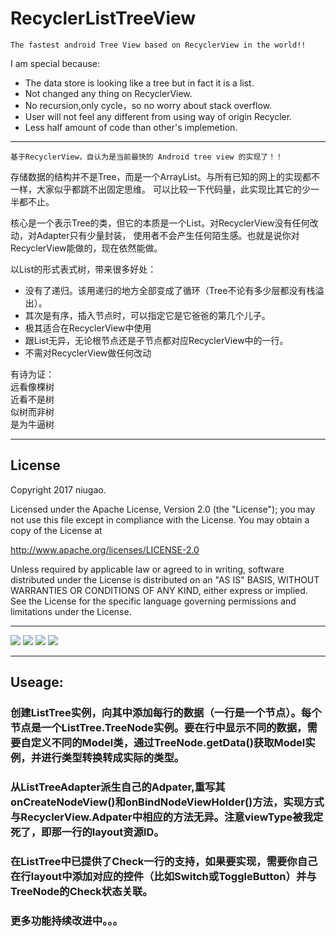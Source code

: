 # RecyclerListTreeView

`The fastest android Tree View based on RecyclerView in the world!!`

I am special because:<br/>
* The data store is looking like a tree but in fact it is a list.<br/>
* Not changed any thing on RecyclerView.<br/>
* No recursion,only cycle，so no worry about stack overflow.<br/>
* User will not feel any different from using way of origin Recycler.<br/>
* Less half amount of code than other's implemetion.<br/>

---

`基于RecyclerView，自认为是当前最快的 Android tree view 的实现了！！`

存储数据的结构并不是Tree，而是一个ArrayList。与所有已知的网上的实现都不一样，大家似乎都跳不出固定思维。
可以比较一下代码量，此实现比其它的少一半都不止。

核心是一个表示Tree的类，但它的本质是一个List。对RecyclerView没有任何改动，对Adapter只有少量封装，
使用者不会产生任何陌生感。也就是说你对RecyclerView能做的，现在依然能做。

以List的形式表式树，带来很多好处：<br/>
* 没有了递归。该用递归的地方全部变成了循环（Tree不论有多少层都没有栈溢出）。<br/>
* 其次是有序，插入节点时，可以指定它是它爸爸的第几个儿子。<br/>
* 极其适合在RecyclerView中使用<br/>
* 跟List无异，无论根节点还是子节点都对应RecyclerView中的一行。<br/>
* 不需对RecyclerView做任何改动<br/>

有诗为证：<br/>
远看像棵树<br/>
近看不是树<br/>
似树而非树<br/>
是为牛逼树<br/>

---

## License

   Copyright 2017 niugao.

Licensed under the Apache License, Version 2.0 (the "License");
you may not use this file except in compliance with the License.
You may obtain a copy of the License at

   http://www.apache.org/licenses/LICENSE-2.0

Unless required by applicable law or agreed to in writing, software
distributed under the License is distributed on an "AS IS" BASIS,
WITHOUT WARRANTIES OR CONDITIONS OF ANY KIND, either express or implied.
See the License for the specific language governing permissions and
limitations under the License.

---

![](https://github.com/niugao/RecyclerListTreeView/blob/master/snapshots/1.png)
![](https://github.com/niugao/RecyclerListTreeView/blob/master/snapshots/2.png)
![](https://github.com/niugao/RecyclerListTreeView/blob/master/snapshots/3.png)
![](https://github.com/niugao/RecyclerListTreeView/blob/master/snapshots/4.png)

---

## Useage:<br/>
### 创建ListTree实例，向其中添加每行的数据（一行是一个节点）。每个节点是一个ListTree.TreeNode实例。要在行中显示不同的数据，需要自定义不同的Model类，通过TreeNode.getData()获取Model实例，并进行类型转换转成实际的类型。
### 从ListTreeAdapter派生自己的Adpater,重写其onCreateNodeView()和onBindNodeViewHolder()方法，实现方式与RecyclerView.Adpater中相应的方法无异。注意viewType被我定死了，即那一行的layout资源ID。
### 在ListTree中已提供了Check一行的支持，如果要实现，需要你自己在行layout中添加对应的控件（比如Switch或ToggleButton）并与TreeNode的Check状态关联。
### 更多功能持续改进中。。。



